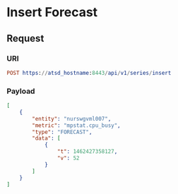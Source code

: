 # Insert Forecast

## Request

### URI

```elm
POST https://atsd_hostname:8443/api/v1/series/insert
```

### Payload

```json
[
    {
        "entity": "nurswgvml007",
        "metric": "mpstat.cpu_busy",
        "type": "FORECAST",
        "data": [
            {
                "t": 1462427358127,
                "v": 52
            }
        ]
    }
]
```